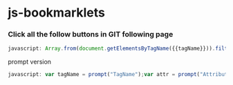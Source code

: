 # js-bookmarklets

### Click all the follow buttons in GIT following page
```js
javascript: Array.from(document.getElementsByTagName({{tagName}})).filter(a=> a[{{attr}}]=={{value}}).forEach(a=>a.click());void(0);
```
prompt version
```js
javascript: var tagName = prompt("TagName");var attr = prompt("AttributeName"); var value = prompt("Value");Array.from(document.getElementsByTagName(tagName)).filter(a=> a[attr]==value).forEach(a=>a.click());void(0);
```
